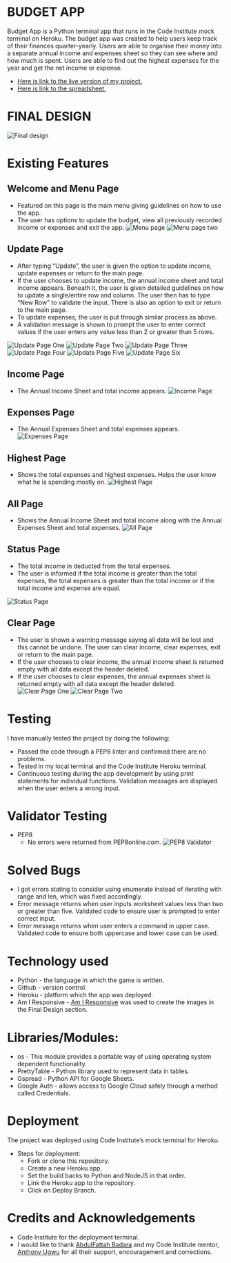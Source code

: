 # BUDGET APP
Budget App is a Python terminal app that runs in the Code Institute mock terminal on Heroku. 
The budget app was created to help users keep track of their finances quarter-yearly. 
Users are able to organise their money  into a separate annual income and expenses sheet so they can see where and how much is spent.
Users are able to find out the highest expenses for the year and get the net income or expense.
 
* [Here is link to the live version of my project.](https://annual-budget-app.herokuapp.com/)
* [Here is link to the spreadsheet.](https://docs.google.com/spreadsheets/d/1AISmadvUDGeb7F3gWocdoafF-R7RSH8TGHxi1TEv0KI/edit#gid=1259008555)


# FINAL DESIGN
![Final design](images/final-design.png)

# Existing Features
## Welcome and Menu Page
* Featured on this page is the main menu giving guidelines on how to use the app.
* The user has options to update the budget, view all previously recorded income or expenses and exit the app. 
![Menu page](images/menu-page-one.png)
![Menu page two](images/menu-page-two.png)

## Update Page
* After typing “Update”, the user is given the option to update income, update expenses or return to the main page.
* If the user chooses to update income, the annual income sheet and total income appears. Beneath it, the user is given detailed guidelines on how to update a single/entire row and column. The user then has to type “New Row” to validate the input. There is also an option to exit or return to the main page. 
* To update expenses, the user is put through similar process as above. 
* A validation message is shown to prompt the user to enter correct values if the user enters any value less than 2 or greater than 5 rows. 

![Update Page One](images/update-page-one.png)
![Update Page Two](images/update-page-two.png)
![Update Page Three](images/update-page-three.png)
![Update Page Four](images/update-page-four.png)
![Update Page Five](images/update-page-five.png)
![Update Page Six](images/update-page-six.png)

## Income Page
* The Annual Income Sheet and total income appears.
![Income Page](images/income-page.png)

## Expenses Page
* The Annual Expenses Sheet and total expenses appears.
![Expenses Page](images/expenses-page.png)

## Highest Page
* Shows the total expenses and highest expenses. Helps the user know what he is spending mostly on.
![Highest Page](images/highest-page.png)

## All Page
* Shows the Annual Income Sheet and total income along with the Annual Expenses Sheet and total expenses.
![All Page](images/all-page.png)
 
## Status Page
* The total income in deducted from the total expenses.
* The user is informed if the total income is greater than the total expenses, the total expenses is greater than the total income or if the total income and expense are equal. 

![Status Page](images/status-page.png)

## Clear Page
* The user is shown a warning message saying all data will be lost and this cannot be undone. The user can clear income, clear expenses, exit or return to the main page.
* If the user chooses to clear income, the annual income sheet is returned empty with all data except the header deleted. 
* If the user chooses to clear expenses, the annual expenses sheet is returned empty with all data except the header deleted.
![Clear Page One](images/clear-page-one.png)
![Clear Page Two](images/clear-page-two.png)


# Testing
I have manually tested the project by doing the following:
* Passed the code through a PEP8 linter and confirmed there are no problems. 
* Tested in my local terminal and the Code Institute Heroku terminal. 
* Continuous testing during the app development by using print statements for individual functions. Validation messages are displayed when the user enters a wrong input. 

# Validator Testing
* PEP8
  * No errors were returned from PEP8online.com. 
![PEP8 Validator](images/validator.png)

# Solved Bugs
* I got errors stating to consider using enumerate instead of iterating with range and len, which was fixed accordingly. 
* Error message returns when user inputs worksheet values less than two or greater than five. Validated code to ensure user is prompted to enter correct input. 
* Error message returns when user enters a command in upper case. Validated code to ensure both uppercase and lower case can be used. 

# Technology used
* Python - the language in which the game is written.
* Github - version control.
* Heroku - platform which the app was deployed.
* Am I Responsive - [Am I Responsive](http://ami.responsivedesign.is/?url=https%3A%2F%2Fannual-budget-app.herokuapp.com%2F#) was used to create the images in the Final Design section.

# Libraries/Modules:
  * os - This module provides a portable way of using operating system dependent functionality.
  * PrettyTable - Python library used to represent data in tables. 
  * Gspread - Python API for Google Sheets.
  * Google Auth - allows access to Google Cloud safely through a method called Credentials.
  

# Deployment
The project was deployed using Code Institute’s mock terminal for Heroku.  
* Steps for deployment:
    * Fork or clone this repository.
    * Create a new Heroku app.
    * Set the build backs to Python and NodeJS in that order.
    * Link the Heroku app to the repository.
    * Click on Deploy Branch. 

# Credits and Acknowledgements 
* Code Institute for the deployment terminal. 
* I would like to thank [AbdulFattah Badara](https://github.com/fobadara) and my Code Institute mentor, [Anthony Ugwu](https://github.com/tonyguesswho) for all their support, encouragement and corrections. 





